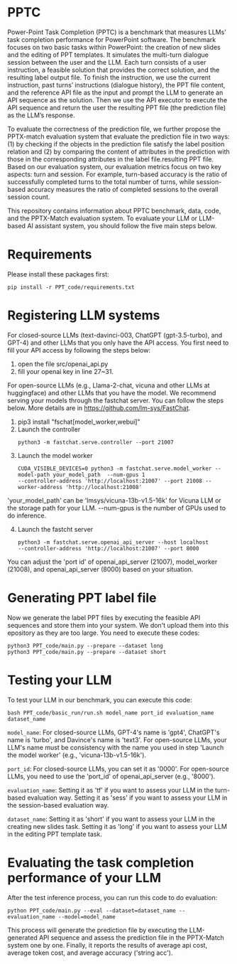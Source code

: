 # PPTC
Power-Point Task Completion (PPTC) is a benchmark that measures LLMs' task completion performance for PowerPoint software. The benchmark focuses on two basic tasks
within PowerPoint: the creation of new slides and the editing of PPT templates. It simulates the multi-turn dialogue session between the user and the LLM. Each turn consists of a user instruction, a feasible solution that provides the correct solution, and the resulting label output file. To finish the instruction, we use the current instruction, past turns’ instructions (dialogue history), the PPT file content, and the reference API file as the input and prompt the LLM to generate an API sequence as the solution. Then we use the API executor to execute the API sequence and return the user the resulting PPT file (the prediction file) as the LLM’s response.

To evaluate the correctness of the prediction file, we further propose the PPTX-match evaluation system that evaluate the prediction file in two ways: (1) by checking if the objects in
the prediction file satisfy the label position relation and (2) by comparing the content of attributes in the prediction with those in the corresponding attributes in the label file.resulting PPT file. Based on our evaluation system, our evaluation metrics focus on two key aspects: turn and session. For example, turn-based accuracy is the ratio of successfully completed turns to the total number of turns, while session-based accuracy measures the ratio of completed sessions to the overall session count.

This repository contains information about PPTC benchmark, data, code, and the PPTX-Match evaluation system. To evaluate your LLM or LLM-based AI assistant system, you should follow the five main steps below.

# Requirements
Please install these packages first:
```
pip install -r PPT_code/requirements.txt
```

# Registering LLM systems

For closed-source LLMs (text-davinci-003, ChatGPT (gpt-3.5-turbo), and GPT-4) and other LLMs that you only have the API access. You first need to fill your API access by following the steps below:

1. open the file src/openai_api.py
2. fill your openai key in line 27~31.

For open-source LLMs (e.g., Llama-2-chat, vicuna and other LLMs at huggingface) and other LLMs that you have the model. We recommend serving your models through the fastchat server. You can follow the steps below. More details are in https://github.com/lm-sys/FastChat. 

1. pip3 install "fschat[model_worker,webui]" 
2. Launch the controller
   ```
   python3 -m fastchat.serve.controller --port 21007
   ```
3. Launch the model worker
   ```
   CUDA_VISIBLE_DEVICES=0 python3 -m fastchat.serve.model_worker --model-path your_model_path  --num-gpus 1
   --controller-address 'http://localhost:21007' --port 21008 --worker-address 'http://localhost:21008'
   ```
'your_model_path' can be 'lmsys/vicuna-13b-v1.5-16k' for Vicuna LLM or the storage path for your LLM. --num-gpus is the number of GPUs used to do inference.

4. Launch the fastcht server
   ```
   python3 -m fastchat.serve.openai_api_server --host localhost
   --controller-address 'http://localhost:21007' --port 8000
   ```
You can adjust the 'port id' of openai_api_server (21007), model_worker (21008), and openai_api_server (8000) based on your situation. 

# Generating PPT label file
Now we generate the label PPT files by executing the feasible API sequences and store them into your system. We don't upload them into this epository as they are too large.
You need to execute these codes:
   ```
   python3 PPT_code/main.py --prepare --dataset long
   python3 PPT_code/main.py --prepare --dataset short  
   ```
# Testing your LLM 
To test your LLM in our benchmark, you can execute this code:
   ```
   bash PPT_code/basic_run/run.sh model_name port_id evaluation_name dataset_name 
   ```
```model_name```: For closed-source LLMs, GPT-4's name is 'gpt4', ChatGPT's name is 'turbo', and Davince's name is 'text3'. 
For open-source LLMs, your LLM's name must be consistency with the name you used in step 'Launch the model worker' (e.g., 'vicuna-13b-v1.5-16k').

```port_id```: For closed-source LLMs, you can set it as '0000'. 
For open-source LLMs, you need to use the 'port_id' of openai_api_server (e.g., '8000').

```evaluation_name```: Setting it as 'tf' if you want to assess your LLM in the turn-based evaluation way.
Setting it as 'sess' if you want to assess your LLM in the session-based evaluation way.

```dataset_name```: Setting it as 'short' if you want to assess your LLM in the creating new slides task.
Setting it as 'long' if you want to assess your LLM in the editing PPT template task.

# Evaluating the task completion performance of your LLM
After the test inference process, you can run this code to do evaluation:
```
python PPT_code/main.py --eval --dataset=dataset_name --evaluation_name --model=model_name
```
This process will generate the prediction file by executing the LLM-generated API sequence and assess the prediction file in the PPTX-Match system one by one. Finally, it reports the results of average api cost, average token cost, and average accuracy ('string acc').
